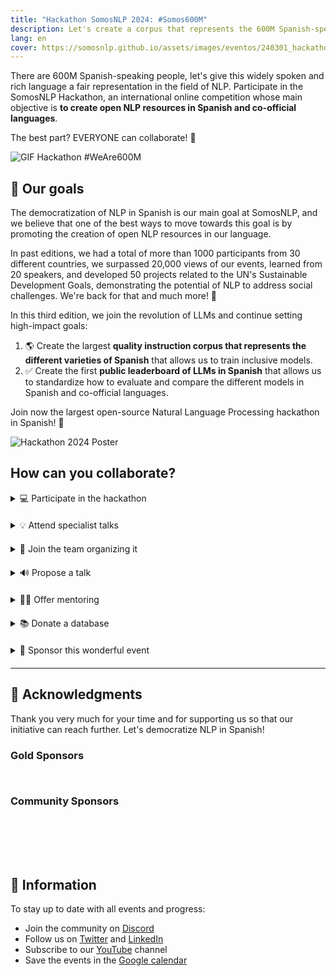```yaml
---
title: "Hackathon SomosNLP 2024: #Somos600M"
description: Let's create a corpus that represents the 600M Spanish-speaking people and standardize how to evaluate our LLMs.
lang: en
cover: https://somosnlp.github.io/assets/images/eventos/240301_hackathon.jpg
---
```


There are 600M Spanish-speaking people, let's give this widely spoken and rich language a fair representation in the field of NLP. Participate in the SomosNLP Hackathon, an international online competition whose main objective is **to create open NLP resources in Spanish and co-official languages**.

The best part? EVERYONE can collaborate! 🎉

![GIF Hackathon #WeAre600M](https://somosnlp.github.io/assets/images/eventos/240301_hackathon.gif)

## 🚀 Our goals

The democratization of NLP in Spanish is our main goal at SomosNLP, and we believe that one of the best ways to move towards this goal is by promoting the creation of open NLP resources in our language.

In past editions, we had a total of more than 1000 participants from 30 different countries, we surpassed 20,000 views of our events, learned from 20 speakers, and developed 50 projects related to the UN's Sustainable Development Goals, demonstrating the potential of NLP to address social challenges. We're back for that and much more! 💪

In this third edition, we join the revolution of LLMs and continue setting high-impact goals:
1. 🌎 Create the largest **quality instruction corpus that represents the different varieties of Spanish** that allows us to train inclusive models.
2. ✅ Create the first **public leaderboard of LLMs in Spanish** that allows us to standardize how to evaluate and compare the different models in Spanish and co-official languages.

Join now the largest open-source Natural Language Processing hackathon in Spanish! 🚀

![Hackathon 2024 Poster](https://somosnlp.github.io/assets/images/eventos/240301_hackathon.jpg)

<!--
## 🚀 How you can collaborate

- [💻 Participate in the hackathon and/or attend specialist talks](https://hackathonsomosnlp2024.eventbrite.com/?aff=w)
- [🤗 Join the team organizing it](https://forms.gle/radg18NMLRZMPu38A)
- [🙌 Sponsor this wonderful event](https://somosnlp.org/hackathon/sponsorships)
- [🔊 Propose a talk](https://somosnlp.org/hackathon/talks)
- [🧑‍🏫 Offer mentoring](https://forms.gle/7UmsVDnFmNo1pCrf9)
- [📚 Donate a database](https://somosnlp.org/donateyourcorpus)
 -->

## How can you collaborate?

<details  style="margin-bottom: 20px;">
<summary>💻 Participate in the hackathon</summary>

By joining this hackathon, you will have the opportunity to collaborate in creating quality and inclusive LLMs in your language. Apply your knowledge to overcome the challenges of each stage of your LLM's development: corpus creation, training, and evaluation.

**Each participating team (1-5 people) will generate an instruction corpus, train their LLM, and create a demo to share their great work with the community.**

At SomosNLP, we want to encourage you to participate regardless of your current knowledge. We will organize practical workshops and mentoring sessions so that both research institute groups and undergraduate student groups can participate, all projects add up!

<center><a href="https://hackathonsomosnlp2024.eventbrite.com/?aff=w" target="_blank" style="background-color:#FACC15; color:white; padding:10px 20px; text-decoration:none; border-radius:5px;">💻 Register now ("Hackathon + Talleres")</a></center>
</details>

<details  style="margin-bottom: 20px;">
<summary>💡 Attend specialist talks</summary>

At SomosNLP, we believe that training is also a way to collaborate with the future of NLP in Spanish. During the Tuesdays of March, various keynotes will be given by professionals in the world of Natural Language Processing. These events are free and open to everyone.

And until March arrives? [The recordings of previous talks are available!](https://www.youtube.com/playlist?list=PLTA-KAy8nxaCDc0IJpLac-3csiAepV546) on our YouTube channel. This is a great opportunity to learn from experts and get inspired for your own projects.

<center><a href="https://hackathonsomosnlp2024.eventbrite.com/?aff=w" target="_blank" style="background-color:#FACC15; color:white; padding:10px 20px; text-decoration:none; border-radius:5px;">💻 Register now</a></center>
</details>

<details  style="margin-bottom: 20px;">
<summary>🤗 Join the team organizing it</summary>

Being part of the organizing team is a unique experience that allows you to contribute directly to the success of the hackathon. You will work closely with experts in the field, learn about the latest trends in NLP, and help create an inclusive and diverse community.

If you are interested in joining the organizing team, please fill out the form below, and we will contact you with more information.

<center><a href="https://forms.gle/radg18NMLRZMPu38A" target="_blank" style="background-color:#FACC15; color:white; padding:10px 20px; text-decoration:none; border-radius:5px;">🤗 Join now</a></center>
</details>

<details  style="margin-bottom: 20px;">
<summary>🔊 Propose a talk</summary>

Do you have expertise in NLP or a related field? Share your knowledge with the community by proposing a talk for the hackathon. This is a great way to contribute to the education of participants and the growth of NLP in Spanish.

Please fill out the form with your proposal, and we will get back to you with more details.

<center><a href="https://somosnlp.org/en/hackathon/ponencias" target="_blank" style="background-color:#FACC15; color:white; padding:10px 20px; text-decoration:none; border-radius:5px;">🔊 Propose now</a></center>
</details>

<details  style="margin-bottom: 20px;">
<summary>🧑‍🏫 Offer mentoring</summary>

Mentors play a crucial role in guiding teams through the hackathon process, from ideation to implementation. If you have experience in NLP and want to help teams succeed, consider becoming a mentor.

Your guidance can make a significant difference in the outcome of projects and the learning experience of participants.

<center><a href="https://forms.gle/7UmsVDnFmNo1pCrf9" target="_blank" style="background-color:#FACC15; color:white; padding:10px 20px; text-decoration:none; border-radius:5px;">🧑‍🏫 Apply now</a></center>
</details>

<details  style="margin-bottom: 20px;">
<summary>📚 Donate a database</summary>

Databases are the foundation of NLP projects. By donating a database, you contribute valuable resources that can help teams develop innovative solutions. If you have a database that could be useful for the hackathon, please consider donating it.

Your contribution will be acknowledged, and you will be helping to advance NLP in Spanish.

<center><a href="mailto:info@somosnlp.org" target="_blank" style="background-color:#FACC15; color:white; margin:20px 20px; padding:10px 20px; text-decoration:none; border-radius:5px;">📝 Contact us!</a></center>

</details>

<details  style="margin-bottom: 20px;">
<summary>🙌 Sponsor this wonderful event</summary>

Your support as a sponsor will help us make the hackathon a success and contribute to the development of NLP in Spanish. Sponsors have the opportunity to gain visibility in the NLP community, connect with talented individuals, and demonstrate their commitment to advancing technology in Spanish-speaking countries.

For more information on sponsorship opportunities, please visit our website or contact us directly.

<center><a href="https://somosnlp.org/en/hackathon/patrocinios" target="_blank" style="background-color:#FACC15; color:white; padding:10px 20px; text-decoration:none; border-radius:5px;">🙌 Sponsor now</a></center>
</details>

---

## 👏 Acknowledgments

Thank you very much for your time and for supporting us so that our initiative can reach further. Let's democratize NLP in Spanish!

### Gold Sponsors

<div style="display: grid; grid-template-columns: repeat(3, 1fr); gap: 10px 50px; justify-items: center; align-items: center;">
<SponsorInfo sponsor="Argilla" url="http://somosnlp.org/patrocinios/argilla"
logo="https://somosnlp.github.io/assets/images/patrocinios/Argilla.svg"
logo_dark="https://somosnlp.github.io/assets/images/patrocinios/Argilla.svg" />

<SponsorInfo sponsor="Hugging Face" url="http://somosnlp.org/patrocinios/huggingface"
logo="https://somosnlp.github.io/assets/images/patrocinios/HuggingFace.svg"
logo_dark="https://somosnlp.github.io/assets/images/patrocinios/HuggingFace.svg" />

<SponsorInfo sponsor="Instituto de Ingeniería del Conocimiento" url="http://somosnlp.org/patrocinios/iic"
logo="https://somosnlp.github.io/assets/images/patrocinios/iic.bmp"
logo_dark="https://somosnlp.github.io/assets/images/patrocinios/iic_dark.bmp" />

<SponsorInfo sponsor="LenguajeNatural.AI" url="https://lenguajenatural.ai"
logo="https://somosnlp.github.io/assets/images/patrocinios/LenguajeNaturalAI.jpeg"
logo_dark="https://somosnlp.github.io/assets/images/patrocinios/LenguajeNaturalAI.jpeg" />

<SponsorInfo sponsor="Impulse Data & AI Conference" url="https://latam-ai.com/"
logo="https://somosnlp.github.io/assets/images/patrocinios/ImpulseAI.png"
logo_dark="https://somosnlp.github.io/assets/images/patrocinios/ImpulseAI_dark.png" />

<SponsorInfo sponsor="Universidad de Puerto Rico" url="https://upr.edu"
logo="https://somosnlp.github.io/assets/images/patrocinios/UPR.png"
logo_dark="https://somosnlp.github.io/assets/images/patrocinios/UPR.png" />

<SponsorInfo sponsor="Yamato" url="https://yamato.digital"
logo="https://somosnlp.github.io/assets/images/patrocinios/YAMATO.png"
logo_dark="https://somosnlp.github.io/assets/images/patrocinios/YAMATO_dark.png" />

</div>

### Community Sponsors

<div style="display: grid; grid-template-columns: repeat(5, 1fr); gap: 10px 50px; justify-items: center; align-items: center;">

<SponsorInfo sponsor="AlexFocus" url="https://www.youtube.com/watch?v=UboQG4M3Sx0&list=PLTA-KAy8nxaASMwEUWkkTfMaDxWBxn-8J"
logo="https://somosnlp.github.io/assets/images/patrocinios/AlexFocus.jpeg"
logo_dark="https://somosnlp.github.io/assets/images/patrocinios/AlexFocus.jpeg" />

<SponsorInfo sponsor="Mujeres Tech" url="http://somosnlp.org/patrocinios/mujeres-tech"
logo="https://somosnlp.github.io/assets/images/patrocinios/MujeresTech.png"
logo_dark="https://somosnlp.github.io/assets/images/patrocinios/MujeresTech.png" />

<SponsorInfo sponsor="Proyecto ILENIA" url="https://proyectoilenia.es"
logo="https://somosnlp.github.io/assets/images/patrocinios/ILENIA.png"
logo_dark="https://somosnlp.github.io/assets/images/patrocinios/ILENIA_dark.png" />

<SponsorInfo sponsor="Sociedad Española para el Procesamiento del Lenguaje Natural" url="https://www.sepln.org"
logo="https://somosnlp.github.io/assets/images/patrocinios/SEPLN.png"
logo_dark="https://somosnlp.github.io/assets/images/patrocinios/SEPLN.png" />

<SponsorInfo sponsor="DiverTLes" url="http://somosnlp.org/patrocinios/divertles"
logo="https://somosnlp.github.io/assets/images/patrocinios/DiverTLes.png"
logo_dark="https://somosnlp.github.io/assets/images/patrocinios/DiverTLes_dark.png" />

<SponsorInfo sponsor="Saturdays AI" url="http://somosnlp.org/patrocinios/saturdays-ai"
logo="https://somosnlp.github.io/assets/images/patrocinios/SaturdaysAI.png"
logo_dark="https://somosnlp.github.io/assets/images/patrocinios/SaturdaysAI.png" />

<SponsorInfo sponsor="Women Tech Global Conference" url="http://somosnlp.org/comunidad"
logo="https://somosnlp.github.io/assets/images/patrocinios/WomenTechNetwork.png"
logo_dark="https://somosnlp.github.io/assets/images/patrocinios/WomenTechNetwork.png" />

<SponsorInfo sponsor="Spain AI" url="http://somosnlp.org/patrocinios/spain-ai"
logo="https://somosnlp.github.io/assets/images/patrocinios/SpainAI.png"
logo_dark="https://somosnlp.github.io/assets/images/patrocinios/SpainAI_dark.png" />

<SponsorInfo sponsor="Big Onion" url="http://somosnlp.org/patrocinios/big-onion"
logo="https://somosnlp.github.io/assets/images/patrocinios/BigOnion.jpg"
logo_dark="https://somosnlp.github.io/assets/images/patrocinios/BigOnion.jpg" />

<SponsorInfo sponsor="Universidad Nacional de Loja" url="https://unl.edu.ec"
logo="https://somosnlp.github.io/assets/images/patrocinios/UNL_square.png"
logo_dark="https://somosnlp.github.io/assets/images/patrocinios/UNL_square.png" />

</div>

## 🤗 Information

To stay up to date with all events and progress:
- Join the community on [Discord](https://discord.com/invite/my8w7JUxZR)
- Follow us on [Twitter](https://twitter.com/somosnlp_) and [LinkedIn](https://www.linkedin.com/company/somosnlp)
- Subscribe to our [YouTube](https://www.youtube.com/c/somosnlp?sub_confirmation=1) channel
- Save the events in the [Google calendar](https://calendar.google.com/calendar/u/0?cid=ZWM3MGZhODIzNmYyNzBlMTYwYzFiMjdhNDgzZWMyMjA1ZjQwYzUyN2E5N2MwZTJhZmY0OTcwZDZmZjBkYzQyMEBncm91cC5jYWxlbmRhci5nb29nbGUuY29t)

